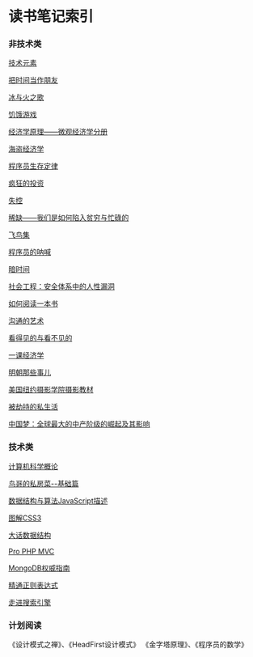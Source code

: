 读书笔记索引
====================

### 非技术类
[技术元素](rn000.md)

[把时间当作朋友](rn001.md)

[冰与火之歌](rn003.md)

[饥饿游戏](rn005.md)

[经济学原理——微观经济学分册](rn006.md)

[海盗经济学](rn007.md)

[程序员生存定律](rn008.md)

[疯狂的投资](rn009.md)

[失控](rn012.md)

[稀缺——我们是如何陷入贫穷与忙碌的](rn013.md)

[飞鸟集](rn014.md)

[程序员的呐喊](rn015.md)

[暗时间](rn016.md)

[社会工程：安全体系中的人性漏洞](rn017.md)

[如何阅读一本书](rn018.md)

[沟通的艺术](rn021.md)

[看得见的与看不见的](rn024.md)

[一课经济学](rn025.md)

[明朝那些事儿](rn026.md)

[美国纽约摄影学院摄影教材](rn028.md)

[被劫持的私生活](rn029.md)

[中国梦：全球最大的中产阶级的崛起及其影响](rn031.md)

### 技术类
[计算机科学概论](rn002.md)

[鸟哥的私房菜--基础篇](rn004.md)

[数据结构与算法JavaScript描述](rn010.md)

[图解CSS3](rn011.md)

[大话数据结构](rn019.md)

[Pro PHP MVC](rn022.md)

[MongoDB权威指南](rn023.md)

[精通正则表达式](rn027.md)

[走进搜索引擎](rn030.md)

### 计划阅读

《设计模式之禅》、《HeadFirst设计模式》
《金字塔原理》、《程序员的数学》
